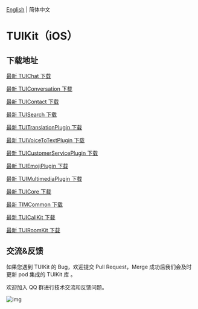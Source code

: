 [English](./README.md) | 简体中文

# TUIKit（iOS）

## 下载地址

[最新 TUIChat 下载](https://im.sdk.cloud.tencent.cn/download/tuikit/8.5.6864/ios/TUIChat.zip)

[最新 TUIConversation 下载](https://im.sdk.cloud.tencent.cn/download/tuikit/8.5.6864/ios/TUIConversation.zip)

[最新 TUIContact 下载](https://im.sdk.cloud.tencent.cn/download/tuikit/8.5.6864/ios/TUIContact.zip)

[最新 TUISearch 下载](https://im.sdk.cloud.tencent.cn/download/tuikit/8.5.6864/ios/TUISearch.zip)

[最新 TUITranslationPlugin 下载](https://im.sdk.cloud.tencent.cn/download/tuikit/8.5.6864/ios/TUITranslationPlugin.zip)

[最新 TUIVoiceToTextPlugin 下载](https://im.sdk.cloud.tencent.cn/download/tuikit/8.5.6864/ios/TUIVoiceToTextPlugin.zip)

[最新 TUICustomerServicePlugin 下载](https://im.sdk.cloud.tencent.cn/download/tuikit/8.5.6864/ios/TUICustomerServicePlugin.zip)

[最新 TUIEmojiPlugin 下载](https://im.sdk.cloud.tencent.cn/download/tuikit/8.5.6864/ios/TUIEmojiPlugin.zip)

[最新 TUIMultimediaPlugin 下载](https://im.sdk.cloud.tencent.cn/download/tuikit/8.5.6864/ios/TUIMultimediaPlugin.zip)

[最新 TUICore 下载](https://im.sdk.cloud.tencent.cn/download/tuikit/8.5.6864/ios/TUICore.zip)

[最新 TIMCommon 下载](https://im.sdk.cloud.tencent.cn/download/tuikit/8.5.6864/ios/TIMCommon.zip)

[最新 TUICallKit 下载](https://im.sdk.cloud.tencent.cn/download/tuikit/8.5.6864/ios/TUICallKit.zip)

[最新 TUIRoomKit 下载](https://im.sdk.cloud.tencent.cn/download/tuikit/8.5.6864/ios/TUIRoomKit.zip)


## 交流&反馈

如果您遇到 TUIKit 的 Bug，欢迎提交  Pull Request，Merge 成功后我们会及时更新 pod 集成的 TUIKit 库 。

欢迎加入 QQ 群进行技术交流和反馈问题。

![img]( https://im.sdk.qcloud.com/tools/resource/officialwebsite/pictures/doc_tuikit_qq_group.jpg)